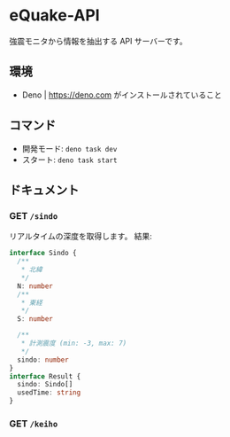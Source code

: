 # eQuake-API

強震モニタから情報を抽出する API サーバーです。

## 環境

- Deno | https://deno.com がインストールされていること

## コマンド

- 開発モード: `deno task dev`
- スタート: `deno task start`

## ドキュメント

### GET `/sindo`

リアルタイムの深度を取得します。 結果:

```ts
interface Sindo {
  /**
   * 北緯
   */
  N: number
  /**
   * 東経
   */
  S: number

  /**
   * 計測震度 (min: -3, max: 7)
   */
  sindo: number
}
interface Result {
  sindo: Sindo[]
  usedTime: string
}
```

### GET `/keiho`


